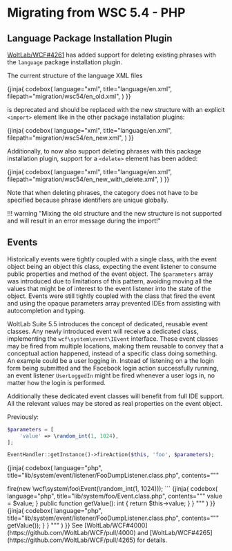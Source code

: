 # Migrating from WSC 5.4 - PHP

## Language Package Installation Plugin

[WoltLab/WCF#4261](https://github.com/WoltLab/WCF/pull/4261) has added support for deleting existing phrases with the `language` package installation plugin.

The current structure of the language XML files

{jinja{ codebox(
    language="xml",
    title="language/en.xml",
    filepath="migration/wsc54/en_old.xml",
) }}

is deprecated and should be replaced with the new structure with an explicit `<import>` element like in the other package installation plugins:

{jinja{ codebox(
    language="xml",
    title="language/en.xml",
    filepath="migration/wsc54/en_new.xml",
) }}

Additionally, to now also support deleting phrases with this package installation plugin, support for a `<delete>` element has been added: 

{jinja{ codebox(
    language="xml",
    title="language/en.xml",
    filepath="migration/wsc54/en_new_with_delete.xml",
) }}

Note that when deleting phrases, the category does not have to be specified because phrase identifiers are unique globally.

!!! warning "Mixing the old structure and the new structure is not supported and will result in an error message during the import!"

## Events

Historically events were tightly coupled with a single class, with the event object being an object this class, expecting the event listener to consume public properties and method of the event object.
The `$parameters` array was introduced due to limitations of this pattern, avoiding moving all the values that might be of interest to the event listener into the state of the object.
Events were still tightly coupled with the class that fired the event and using the opaque parameters array prevented IDEs from assisting with autocompletion and typing.

WoltLab Suite 5.5 introduces the concept of dedicated, reusable event classes.
Any newly introduced event will receive a dedicated class, implementing the `wcf\system\event\IEvent` interface.
These event classes may be fired from multiple locations, making them reusable to convey that a conceptual action happened, instead of a specific class doing something.
An example could be a user logging in.
Instead of listening on a the login form being submitted and the Facebook login action successfully running, an event listener `UserLoggedIn` might be fired whenever a user logs in, no matter how the login is performed.

Additionally these dedicated event classes will benefit from full IDE support.
All the relevant values may be stored as real properties on the event object.

Previously:

```php
$parameters = [
    'value' => \random_int(1, 1024),
];

EventHandler::getInstance()->fireAction($this, 'foo', $parameters);
```

{jinja{ codebox(
    language="php",
    title="lib/system/event/listener/FooDumpListener.class.php",
    contents="""
<?php

namespace wcf\system\event\listener;

use wcf\form\FooForm;

final class FooDumpListener implements IParameterizedEventListener
{
    /**
     * @inheritDoc
     * @param FooForm $eventObj
     */
    public function execute($eventObj, $className, $eventName, array &$parameters)
    {
        var_dump($parameters['value']);
    }
}
"""
) }}

Now:

```
EventHandler::getInstance()->fire(new \wcf\system\foo\Event(\random_int(1, 1024)));
```

{jinja{ codebox(
    language="php",
    title="lib/system/foo/Event.class.php",
    contents="""
<?php

namespace wcf\system\foo;

use wcf\system\event\IEvent;

final class Event implements IEvent
{
    /**
     * @var int
     */
    private $value;

    public function __construct(int $value)
    {
        $this->value = $value;
    }

    public function getValue(): int
    {
        return $this->value;
    }
}
"""
) }}

{jinja{ codebox(
    language="php",
    title="lib/system/event/listener/FooDumpListener.class.php",
    contents="""
<?php

namespace wcf\system\event\listener;

use wcf\system\foo\Event as FooEvent;

final class FooDumpListener implements IParameterizedEventListener
{
    /**
     * @inheritDoc
     * @param FooEvent $eventObj
     */
    public function execute($eventObj, $className, $eventName, array &$parameters)
    {
        var_dump($eventObj->getValue());
    }
}
"""
) }}

See [WoltLab/WCF#4000](https://github.com/WoltLab/WCF/pull/4000) and [WoltLab/WCF#4265](https://github.com/WoltLab/WCF/pull/4265) for details.
